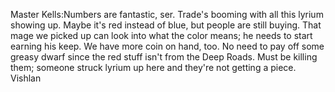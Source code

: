 Master Kells:Numbers are fantastic, ser. Trade's booming with all this lyrium showing up. Maybe it's red instead of blue, but people are still buying. That mage we picked up can look into what the color means; he needs to start earning his keep.
We have more coin on hand, too. No need to pay off some greasy dwarf since the red stuff isn't from the Deep Roads. Must be killing them; someone struck lyrium up here and they're not getting a piece.
Vishlan